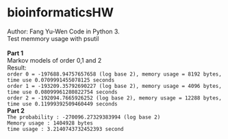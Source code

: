 # bioinformaticsHW
Author: Fang Yu-Wen
Code in Python 3.<br>
Test memmory usage with psutil<br>
<br>
**Part 1**<br>
Markov models of order 0,1 and 2<br>
Result:<br>
`order 0 = -197688.94757657658 (log base 2), memory usage = 8192 bytes, time use 0.0709991455078125 seconds`<br>
`order 1 = -193209.35792690227 (log base 2), memory usage = 4096 bytes, time use 0.08099961280822754 seconds`<br>
`order 2 = -192094.7665926252 (log base 2), memory usage = 12288 bytes, time use 0.11999392509460449 seconds`<br>
**Part 2**<br>
`The probability : -270096.27329383994 (log base 2)`<br>
`Memory usage : 1404928 bytes`<br>
`time usage : 3.2140743732452393 second`<br>

